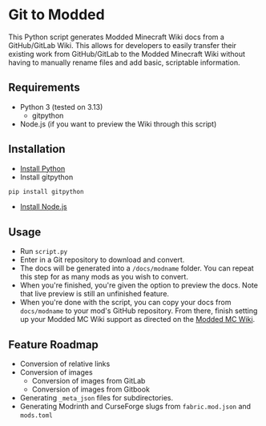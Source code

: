 # Git to Modded

This Python script generates Modded Minecraft Wiki docs from a GitHub/GitLab Wiki. This allows for developers to easily transfer their existing work from GitHub/GitLab to the Modded Minecraft Wiki without having to manually rename files and add basic, scriptable information.

## Requirements
- Python 3 (tested on 3.13)
    - gitpython
- Node.js (if you want to preview the Wiki through this script)

## Installation

- [Install Python](https://www.python.org/downloads/)
- Install gitpython
```bash
pip install gitpython
```
- [Install Node.js](https://nodejs.org/en/download)

## Usage
- Run `script.py`
- Enter in a Git repository to download and convert.
- The docs will be generated into a `/docs/modname` folder. You can repeat this step for as many mods as you wish to convert.
- When you're finished, you're given the option to preview the docs. Note that live preview is still an unfinished feature.
- When you're done with the script, you can copy your docs from `docs/modname` to your mod's GitHub repository. From there, finish setting up your Modded MC Wiki support as directed on the [Modded MC Wiki](https://moddedmc.wiki/en/about/devs).

## Feature Roadmap

- Conversion of relative links
- Conversion of images
    - Conversion of images from GitLab
    - Conversion of images from Gitbook
- Generating `_meta_json` files for subdirectories.
- Generating Modrinth and CurseForge slugs from `fabric.mod.json` and `mods.toml`